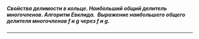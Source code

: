 ##### Свойства делимости в кольце. Наибольший общий делитель многочленов. Алгоритм Евклида.  Выражение наибольшего общего делителя многочленов f и g через f и g.
---
